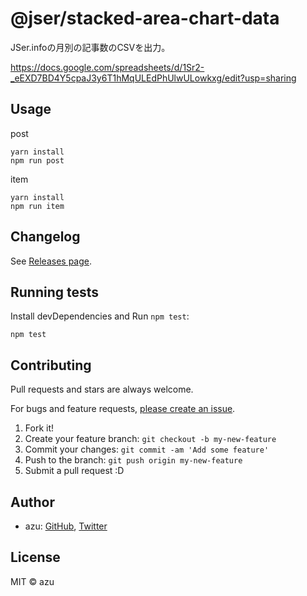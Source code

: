 # @jser/stacked-area-chart-data

JSer.infoの月別の記事数のCSVを出力。

https://docs.google.com/spreadsheets/d/1Sr2-_eEXD7BD4Y5cpaJ3y6T1hMqULEdPhUlwULowkxg/edit?usp=sharing

## Usage

post

    yarn install
    npm run post

item 

    yarn install
    npm run item

## Changelog

See [Releases page](https://github.com/jser/stacked-area-chart-data/releases).

## Running tests

Install devDependencies and Run `npm test`:

    npm test

## Contributing

Pull requests and stars are always welcome.

For bugs and feature requests, [please create an issue](https://github.com/jser/stacked-area-chart-data/issues).

1. Fork it!
2. Create your feature branch: `git checkout -b my-new-feature`
3. Commit your changes: `git commit -am 'Add some feature'`
4. Push to the branch: `git push origin my-new-feature`
5. Submit a pull request :D

## Author

- azu: [GitHub](https://github.com/azu), [Twitter](https://twitter.com/azu_re)

## License

MIT © azu
